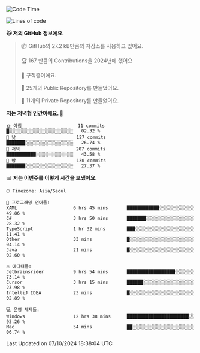   <!--START_SECTION:waka-->
![Code Time](http://img.shields.io/badge/Code%20Time-869%20hrs%207%20mins-blue)

![Lines of code](https://img.shields.io/badge/%EC%A0%80%EB%8A%94%20%EC%97%AC%ED%83%9C%EA%B9%8C%EC%A7%80%20-414.7%20thousand%20%EC%A4%84%EC%9D%98%20%EC%BD%94%EB%93%9C%EB%A5%BC%20%EC%9E%91%EC%84%B1%ED%96%88%EC%96%B4%EC%9A%94.-blue)

**🐱 저의 GitHub 정보에요.** 

> 📦 GitHub의 27.2 kB만큼의 저장소를 사용하고 있어요. 
 > 
> 🏆 167 만큼의 Contributions을 2024년에 했어요
 > 
> 💼 구직중이에요.
 > 
> 📜 25개의 Public Repository를 만들었어요. 
 > 
> 🔑 11개의 Private Repository를 만들었어요. 
 > 
**저는 저녁형 인간이에요. 🦉** 

```text
🌞 아침                     11 commits          █░░░░░░░░░░░░░░░░░░░░░░░░   02.32 % 
🌆 낮　                     127 commits         ███████░░░░░░░░░░░░░░░░░░   26.74 % 
🌃 저녁                     207 commits         ███████████░░░░░░░░░░░░░░   43.58 % 
🌙 밤　                     130 commits         ███████░░░░░░░░░░░░░░░░░░   27.37 % 
```


📊 **저는 이번주를 이렇게 시간을 보냈어요.** 

```text
🕑︎ Timezone: Asia/Seoul

💬 프로그래밍 언어들: 
XAML                     6 hrs 45 mins       ████████████░░░░░░░░░░░░░   49.86 % 
C#                       3 hrs 50 mins       ███████░░░░░░░░░░░░░░░░░░   28.32 % 
TypeScript               1 hr 32 mins        ███░░░░░░░░░░░░░░░░░░░░░░   11.41 % 
Other                    33 mins             █░░░░░░░░░░░░░░░░░░░░░░░░   04.14 % 
Java                     21 mins             █░░░░░░░░░░░░░░░░░░░░░░░░   02.60 % 

🔥 에디터들: 
Jetbrainsrider           9 hrs 54 mins       ██████████████████░░░░░░░   73.14 % 
Cursor                   3 hrs 15 mins       ██████░░░░░░░░░░░░░░░░░░░   23.98 % 
IntelliJ IDEA            23 mins             █░░░░░░░░░░░░░░░░░░░░░░░░   02.89 % 

💻 운영 체제들: 
Windows                  12 hrs 38 mins      ███████████████████████░░   93.26 % 
Mac                      54 mins             ██░░░░░░░░░░░░░░░░░░░░░░░   06.74 % 
```


 Last Updated on 07/10/2024 18:38:04 UTC
<!--END_SECTION:waka-->
